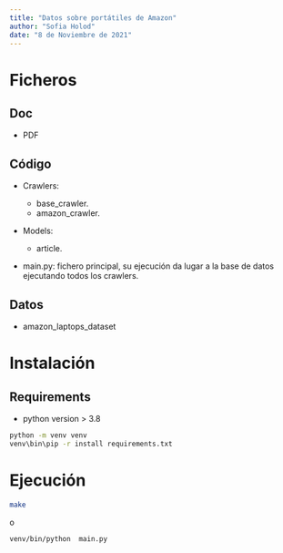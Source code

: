 ```yaml
---
title: "Datos sobre portátiles de Amazon"
author: "Sofia Holod"
date: "8 de Noviembre de 2021"
---
```


# Ficheros

## Doc

* PDF

## Código

* Crawlers:
  * base_crawler.
  * amazon_crawler.
* Models:
  * article.

* main.py: fichero principal, su ejecución da lugar a la base de datos ejecutando todos los crawlers.

## Datos

* amazon_laptops_dataset

# Instalación 

## Requirements

* python version > 3.8

```bash
python -m venv venv
venv\bin\pip -r install requirements.txt
```

# Ejecución

```bash
make
```
o 

```bash
venv/bin/python  main.py
```
